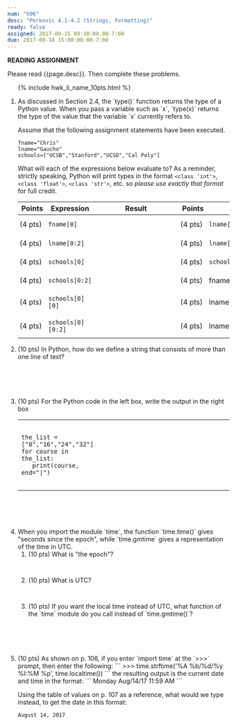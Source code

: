 ```yaml
---
num: "h06"
desc: "Perkovic 4.1-4.2 (Strings, Formatting)"
ready: false
assigned: 2017-08-15 09:30:00.00-7:00
due: 2017-08-18 15:00:00.00-7:00
---
```


<b>READING ASSIGNMENT</b>

Please read {{page.desc}}.  Then complete these problems.

<ol>

{% include hwk_li_name_10pts.html %}
<li markdown="1">  As discussed in Section&nbsp;2.4, the `type()` function returns the type of a Python value.
When you pass a variable such as `x`, `type(x)` returns the type of the value that the variable `x` currently refers to.

Assume that the following assignment statements have been executed.  

```
fname="Chris"
lname="Gaucho"
schools=["UCSB","Stanford","UCSD","Cal Poly"]
```

What will each of the expressions below evaluate to?  As a reminder, strictly speaking, Python will print types in the format `<class 'int'>`, `<class 'float'>`, `<class 'str'>`, etc. so *please use exactly that format* for full credit.
<style>
div.bigger table * td { padding: 0.7em 3pt 0.7em 3pt; }
span.wide { padding: 0pt 4em 0pt 4em; }
</style>

<div class="bigger" markdown="1">

| Points  | Expression  | <span class="wide">Result</span> | Points  | Expression  | <span class="wide">Result</span> |
|---------|-------------|--------|---------|-------------|--------|
| (4 pts) | `fname[0]`       |        | (4 pts) | `lname[:2]`|         |
| (4 pts) | `lname[0:2]`     |        | (4 pts) | `lname[-3:]`|        |
| (4 pts) | `schools[0]`     |        | (4 pts) | `schools[1:]`  |      |
| (4 pts) | `schools[0:2]`   |        | (4 pts) | fname.find('h')  |        |
| (4 pts) | `schools[0][0]`  |        | (4 pts) | lname.find('ch')    |          |
| (4 pts) | `schools[0][0:2]`|        | (4 pts) | lname.replace('cho','di')    |        | 
</div>

<div class="pagebreak">
</div>

</li>



<li style="margin-bottom:6em;" markdown="1"> (10 pts) In Python, how do we define a string that consists of more than one line of text? 
</li>

<style>
td.answer_box { width: 30em; height: 10em; }
</style>


<li style="margin-bottom:6em;" markdown="1"> (10 pts) For the Python code in the left box, write the output in the right box

<table>
<tr>
<td markdown="1">

```
the_list = ["8","16","24","32"]
for course in the_list:
   print(course, end="|")
```

</td>
<td class="answer_box">
</td>
</tr>
</table>

</li>


<li style="margin-bottom:6em;" markdown="1"> When you import the module `time`, the function `time.time()` gives "seconds since the epoch", while `time.gmtime` gives a representation of the time in UTC.   
<ol>
<li style="margin-bottom:3em;" markdown="1"> (10 pts) What is "the epoch"?
</li>

<li style="margin-bottom:3em;" markdown="1"> (10 pts) What is UTC?
</li>
<li style="margin-bottom:3em;" markdown="1"> (10 pts) If you want the local time instead of UTC, what function of the `time` module do you call instead of `time.gmtime()`?
</li>

</ol>

</li>

<li markdown-"1" style="margin-bottom:4em;"> (10 pts) As shown on p. 106, if you enter `import time` at the `>>>` prompt, then enter the following:
```
>>> time.strftime('%A %b/%d/%y %I:%M %p', time.localtime())
```
the resulting output is the current date and time in the format:
```
Monday Aug/14/17 11:59 AM
```

Using the table of values on p. 107 as a reference, what would we type instead, to get the date in this format: 

```
August 14, 2017
```

</li>

</ol>

